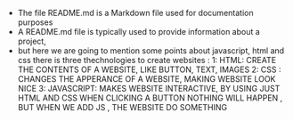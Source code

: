 - The file README.md is a Markdown file used for documentation purposes
- A README.md file is typically used to provide information about a project, 
- but here we are going to mention some points about javascript, html and css 
there is three thechnologies to create websites : 
1: HTML: CREATE THE CONTENTS OF A WEBSITE, LIKE BUTTON, TEXT, IMAGES
2: CSS : CHANGES THE APPERANCE OF A WEBSITE, MAKING WEBSITE LOOK NICE 
3: JAVASCRIPT: MAKES WEBSITE INTERACTIVE, BY USING JUST HTML AND CSS WHEN 
CLICKING A BUTTON NOTHING WILL HAPPEN , BUT WHEN WE ADD JS , THE WEBSITE DO SOMETHING